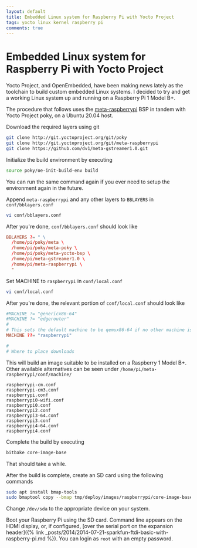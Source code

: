 ```yaml
---
layout: default
title: Embedded Linux system for Raspberry Pi with Yocto Project
tags: yocto linux kernel raspberry pi
comments: true
---
```

# Embedded Linux system for Raspberry Pi with Yocto Project

Yocto Project, and OpenEmbedded, have been making news lately as the toolchain to build custom embedded Linux systems. I decided to try and get a working Linux system up and running on a Raspberry Pi 1 Model B+.

The procedure that follows uses the [meta-raspberrypi](https://github.com/agherzan/meta-raspberrypi) BSP in tandem with Yocto Project poky, on a Ubuntu 20.04 host.

Download the required layers using git

```bash
git clone http://git.yoctoproject.org/git/poky
git clone http://git.yoctoproject.org/git/meta-raspberrypi
git clone https://github.com/dv1/meta-gstreamer1.0.git
```

Initialize the build environment by executing

```bash
source poky/oe-init-build-env build
```

You can run the same command again if you ever need to setup the environment again in the future.

Append `meta-raspberrypi` and any other layers to `BBLAYERS` in `conf/bblayers.conf`

```bash
vi conf/bblayers.conf
```

After you're done, `conf/bblayers.conf` should look like

```conf
BBLAYERS ?= " \
  /home/pi/poky/meta \
  /home/pi/poky/meta-poky \
  /home/pi/poky/meta-yocto-bsp \
  /home/pi/meta-gstreamer1.0 \
  /home/pi/meta-raspberrypi \
  "
```

Set MACHINE to `raspberrypi` in `conf/local.conf`

```bash
vi conf/local.conf
```

After you're done, the relevant portion of `conf/local.conf` should look like

```conf
#MACHINE ?= "genericx86-64"
#MACHINE ?= "edgerouter"
#
# This sets the default machine to be qemux86-64 if no other machine is selected:
MACHINE ??= "raspberrypi"

#
# Where to place downloads
```

This will build an image suitable to be installed on a Raspberry 1 Model B+. Other available alternatives can be seen under `/home/pi/meta-raspberrypi/conf/machine/`

```text
raspberrypi-cm.conf
raspberrypi-cm3.conf
raspberrypi.conf
raspberrypi0-wifi.conf
raspberrypi0.conf
raspberrypi2.conf
raspberrypi3-64.conf
raspberrypi3.conf
raspberrypi4-64.conf
raspberrypi4.conf
```

Complete the build by executing

```bash
bitbake core-image-base
```

That should take a while.

After the build is complete, create an SD card using the following commands

```bash
sudo apt install bmap-tools
sudo bmaptool copy --bmap tmp/deploy/images/raspberrypi/core-image-base-raspberrypi-20210115193541.rootfs.wic.bmap tmp/deploy/images/raspberrypi/core-image-base-raspberrypi-20210115193541.rootfs.wic.bz2 /dev/sda
```

Change `/dev/sda` to the appropriate device on your system.

Boot your Raspberry Pi using the SD card. Command line appears on the HDMI display, or, if configured, [over the serial port on the expansion header]({% link _posts/2014/2014-07-21-sparkfun-ftdi-basic-with-raspberry-pi.md %}). You can login as `root` with an empty password.
